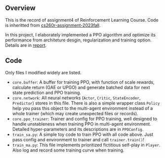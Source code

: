 ## Overview

This is the record of assignment4 of Reinforcement Learning Course. Code is inheritted from [cs260r-assignment-2023fall](https://github.com/ucla-rlcourse/cs260r-assignment-2023fall). 

In this project, I elaborately implemented a PPO algorithm and optimize its performance from architeture desgin, regularization and training option. Details are in [report](report.pdf).

## Code 

Only files I modified widely are listed. 

+ `core.buffer`: A buffer for training PPO, with function of scale rewards, calculate return (GAE or UPGO) and generate batched data for next state prediction and PPO training.
+ `core.network`: All neural networks (`Actor`, `Critic`, `StateEncoder`, `Predictor`) stores in this file. There is also a simple wrapper class `Policy` help you pass this object to the multi-agent environment instead of a whole trainer (which may create unexpected files or records).
+ `core.ppo_trainer`: Trainer and config for PPO training, well designed to handle unstableness when training PPO in multi-agent environment. Detailed hyper-parameters and its descriptions are in `PPOConfig`.
+ `train_sa.py`: A simple toy code to train PPO with all code above. Just pass config and environment to trainer and call `trainer.train()`!
+ `train_ma.py`: This file implements prioritized fictitious self-play in `Player`. Also log and record some training curve when training.

